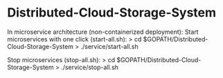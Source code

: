 # Distributed-Cloud-Storage-System

In microservice architecture (non-containerized deployment):
   Start microservices with one click (start-all.sh):
     > cd $GOPATH/Distributed-Cloud-Storage-System
     > ./service/start-all.sh
     
   Stop microservices (stop-all.sh):
     > cd $GOPATH/Distributed-Cloud-Storage-System
     > ./service/stop-all.sh
